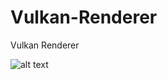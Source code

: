 # Vulkan-Renderer
Vulkan Renderer

![alt text](https://media.giphy.com/media/jaaTMsdCMLuXVfzxZg/giphy.gif)
